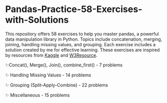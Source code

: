 # Pandas-Practice-58-Exercises-with-Solutions
This repository offers 58 exercises to help you master pandas, a powerful data manipulation library in Python. Topics include concatenation, merging, joining, handling missing values, and grouping. Each exercise includes a solution created by me for effective learning. These exercises are inspired by resources from [Kaggle](https://www.kaggle.com/code/icarofreire/pandas-24-useful-exercises-with-solutions) and [W3Resource](https://www.w3resource.com/python-exercises/pandas/index.php). 


✨Concat(), Merge(), Join(), combine_first() - 7 problems

✨ Handling Missing Values - 14 problems

✨ Grouping (Split-Apply-Combine) - 22 problems

✨ Miscellaneous - 15 problems
